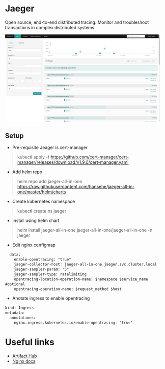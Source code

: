 # Jaeger
Open source, end-to-end distributed tracing. Monitor and troubleshoot transactions in complex distributed systems

[![graph](../../../../static/images/jaeger.jpeg)]()

## Setup
- Pre-requisite Jeager is cert-manager
>kubectl apply -f https://github.com/cert-manager/cert-manager/releases/download/v1.9.0/cert-manager.yaml

- Add helm repo
>helm repo add jaeger-all-in-one https://raw.githubusercontent.com/hansehe/jaeger-all-in-one/master/helm/charts

- Create kubernetes namespace
>kubectl create ns jaeger

- Install using helm chart
>helm install jaeger-all-in-one jaeger-all-in-one/jaeger-all-in-one -n jaeger

- Edit nginx configmap
```
  data:
    enable-opentracing: "true"
    jaeger-collector-host: jaeger-all-in-one.jaeger.svc.cluster.local
    jaeger-sampler-param: "5"
    jaeger-sampler-type: ratelimiting
    opentracing-location-operation-name: $namespace $service_name #optional
    opentracing-operation-name: $request_method $host
```

- Anotate ingress to enable opentracing
```
kind: Ingress
metadata:
  annotations:
    nginx.ingress.kubernetes.io/enable-opentracing: "true"
```

# Useful links
- [Artifact Hub](https://artifacthub.io/packages/helm/jaeger-all-in-one/jaeger-all-in-one)
- [Nginx docs](https://kubernetes.github.io/ingress-nginx/user-guide/third-party-addons/opentracing/)